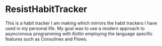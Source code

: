 ﻿# ResistHabitTracker

 This is a habit tracker I am making which mirrors the habit trackers I have used in my personal life. My goal was to use a modern approach to asyncronous programming with Kotlin employing the language specific features such as Coroutines and Flows. 
